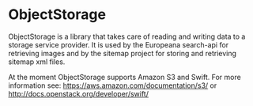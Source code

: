 # ObjectStorage

ObjectStorage is a library that takes care of reading and writing data to a storage service provider. 
It is used by the Europeana search-api for retrieving images and by the sitemap project for storing and
retrieving sitemap xml files.

At the moment ObjectStorage supports Amazon S3 and Swift.
For more information see: https://aws.amazon.com/documentation/s3/ or http://docs.openstack.org/developer/swift/